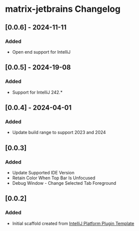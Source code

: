 <!-- Keep a Changelog guide -> https://keepachangelog.com -->

# matrix-jetbrains Changelog

## [0.0.6] - 2024-11-11
### Added
- Open end support for IntelliJ

## [0.0.5] - 2024-19-08
### Added
- Support for IntelliJ 242.*

## [0.0.4] - 2024-04-01
### Added
- Update build range to support 2023 and 2024

## [0.0.3]
### Added
- Update Supported IDE Version
- Retain Color When Top Bar Is Unfocused
- Debug Window - Change Selected Tab Foreground

## [0.0.2]
### Added
- Initial scaffold created from [IntelliJ Platform Plugin Template](https://github.com/JetBrains/intellij-platform-plugin-template)